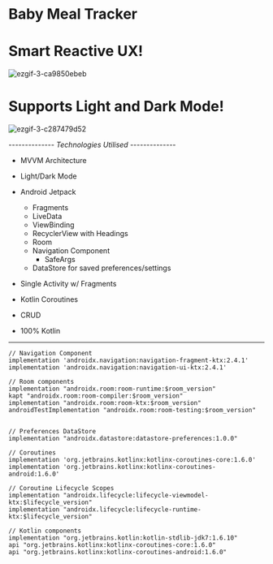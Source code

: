 # Baby Meal Tracker

# Smart Reactive UX!
![ezgif-3-ca9850ebeb](https://user-images.githubusercontent.com/79411811/166949209-5e022957-88ee-43d3-80b8-ff1a9129f079.gif) 

# Supports Light and Dark Mode!
![ezgif-3-c287479d52](https://user-images.githubusercontent.com/79411811/166951845-8d903f51-6247-41f5-90ab-61b649892e64.gif)



-------------- *Technologies Utilised* --------------

- MVVM Architecture
- Light/Dark Mode
- Android Jetpack
  - Fragments
  - LiveData
  - ViewBinding
  - RecyclerView with Headings
  - Room
  - Navigation Component
     - SafeArgs
  - DataStore for saved preferences/settings

  
- Single Activity w/ Fragments
  
- Kotlin Coroutines
  
- CRUD
  
- 100% Kotlin


---------------------------------------------------------------------------------------------------------------------------

    // Navigation Component
    implementation 'androidx.navigation:navigation-fragment-ktx:2.4.1'
    implementation 'androidx.navigation:navigation-ui-ktx:2.4.1'

    // Room components
    implementation "androidx.room:room-runtime:$room_version"
    kapt "androidx.room:room-compiler:$room_version"
    implementation "androidx.room:room-ktx:$room_version"
    androidTestImplementation "androidx.room:room-testing:$room_version"


    // Preferences DataStore
    implementation "androidx.datastore:datastore-preferences:1.0.0"

    // Coroutines
    implementation 'org.jetbrains.kotlinx:kotlinx-coroutines-core:1.6.0'
    implementation 'org.jetbrains.kotlinx:kotlinx-coroutines-android:1.6.0'

    // Coroutine Lifecycle Scopes
    implementation "androidx.lifecycle:lifecycle-viewmodel-ktx:$lifecycle_version"
    implementation "androidx.lifecycle:lifecycle-runtime-ktx:$lifecycle_version"

    // Kotlin components
    implementation "org.jetbrains.kotlin:kotlin-stdlib-jdk7:1.6.10"
    api "org.jetbrains.kotlinx:kotlinx-coroutines-core:1.6.0"
    api "org.jetbrains.kotlinx:kotlinx-coroutines-android:1.6.0"
